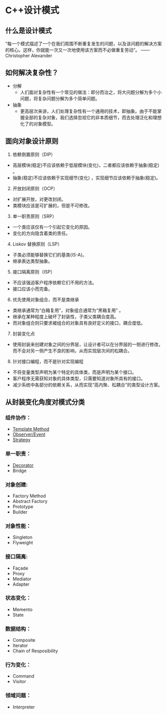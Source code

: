 # C++设计模式

## 什么是设计模式
“每一个模式描述了一个在我们周围不断重复发生的问题，以及该问题的解决方案的核心。这样，你就能一次又一次地使用该方案而不必做重复劳动”。
——Christopher Alexander

## 如何解决复杂性？
+ 分解
  + 人们面对复杂性有一个常见的做法：即分而治之，将大问题分解为多个小问题，将复杂问题分解为多个简单问题。
+ 抽象
  + 更高层次来讲，人们处理复杂性有一个通用的技术，即抽象。由于不能掌握全部的复杂对象，我们选择忽视它的非本质细节，而去处理泛化和理想化了的对象模型。
  
  
## 面向对象设计原则
1. 依赖倒置原则（DIP）
  + 高层模块(稳定)不应该依赖于低层模块(变化)，二者都应该依赖于抽象(稳定) 。
  + 抽象(稳定)不应该依赖于实现细节(变化) ，实现细节应该依赖于抽象(稳定)。
2. 开放封闭原则（OCP）
  + 对扩展开放，对更改封闭。
  + 类模块应该是可扩展的，但是不可修改。
3. 单一职责原则（SRP）
  + 一个类应该仅有一个引起它变化的原因。
  + 变化的方向隐含着类的责任。
4. Liskov 替换原则（LSP）
  + 子类必须能够替换它们的基类(IS-A)。
  + 继承表达类型抽象。
5. 接口隔离原则（ISP）
  + 不应该强迫客户程序依赖它们不用的方法。
  + 接口应该小而完备。
6. 优先使用对象组合，而不是类继承
  + 类继承通常为“白箱复用”，对象组合通常为“黑箱复用” 。
  + 继承在某种程度上破坏了封装性，子类父类耦合度高。
  + 而对象组合则只要求被组合的对象具有良好定义的接口，耦合度低。
7. 封装变化点
  + 使用封装来创建对象之间的分界层，让设计者可以在分界层的一侧进行修改，而不会对另一侧产生不良的影响，从而实现层次间的松耦合。
8. 针对接口编程，而不是针对实现编程
  + 不将变量类型声明为某个特定的具体类，而是声明为某个接口。
  + 客户程序无需获知对象的具体类型，只需要知道对象所具有的接口。
  + 减少系统中各部分的依赖关系，从而实现“高内聚、松耦合”的类型设计方案。

## 从封装变化角度对模式分类
### 组件协作：
+ [Template Method](https://github.com/liu-jianhao/Cpp-Design-Patterns/tree/master/Template%20Method)
+ [Observer/Event](https://github.com/liu-jianhao/Cpp-Design-Patterns/tree/master/Observer)
+ [Strategy](https://github.com/liu-jianhao/Cpp-Design-Patterns/tree/master/Strategy)
### 单一职责：
+ [Decorator](https://github.com/liu-jianhao/Cpp-Design-Patterns/tree/master/Decorator)
+ Bridge
### 对象创建:
+ Factory Method
+ Abstract Factory
+ Prototype
+ Builder
### 对象性能：
+ Singleton
+ Flyweight
### 接口隔离:
+ Façade
+ Proxy
+ Mediator
+ Adapter
### 状态变化：
+ Memento
+ State
### 数据结构：
+ Composite
+ Iterator
+ Chain of Resposibility
### 行为变化：
+ Command
+ Visitor
### 领域问题：
+ Interpreter
